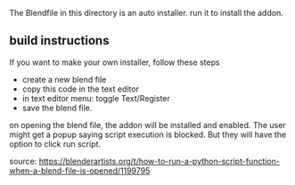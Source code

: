 The Blendfile in this directory is an auto installer.
run it to install the addon.

## build instructions
If you want to make your own installer, follow these steps
- create a new blend file
- copy this code in the text editor
- in text editor menu: toggle Text/Register
- save the blend file.

on opening the blend file, the addon will be installed and enabled.
The user might get a popup saying script execution is blocked. But they will have the option to click run script.

source: https://blenderartists.org/t/how-to-run-a-python-script-function-when-a-blend-file-is-opened/1199795